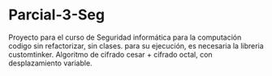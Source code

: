 # Parcial-3-Seg
Proyecto para el curso de Seguridad informática para la computación
codigo sin refactorizar, sin clases. 
para su ejecución, es necesaria la libreria customtinker. 
Algoritmo de cifrado cesar + cifrado octal, con desplazamiento variable. 
